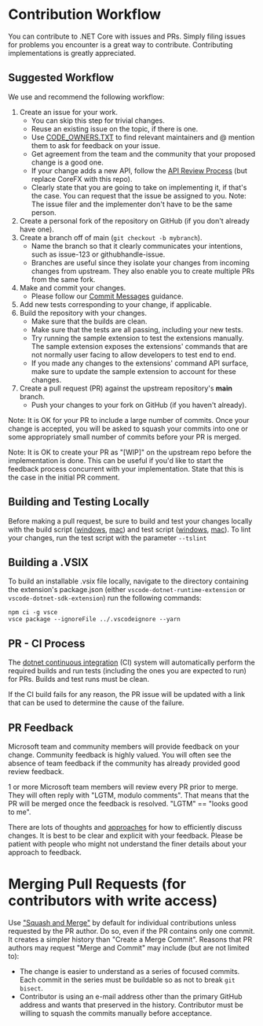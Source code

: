 Contribution Workflow
=====================

You can contribute to .NET Core with issues and PRs. Simply filing issues for problems you encounter is a great way to contribute. Contributing implementations is greatly appreciated.

## Suggested Workflow

We use and recommend the following workflow:

1. Create an issue for your work. 
    - You can skip this step for trivial changes.
    - Reuse an existing issue on the topic, if there is one.
    - Use [CODE_OWNERS.TXT](../CODE_OWNERS.txt) to find relevant maintainers and @ mention them to ask for feedback on your issue.
    - Get agreement from the team and the community that your proposed change is a good one.
    - If your change adds a new API, follow the [API Review Process](https://github.com/dotnet/corefx/blob/main/Documentation/project-docs/api-review-process.md) (but replace CoreFX with this repo). 
    - Clearly state that you are going to take on implementing it, if that's the case. You can request that the issue be assigned to you. Note: The issue filer and the implementer don't have to be the same person.
2. Create a personal fork of the repository on GitHub (if you don't already have one).
3. Create a branch off of main (`git checkout -b mybranch`). 
    - Name the branch so that it clearly communicates your intentions, such as issue-123 or githubhandle-issue. 
    - Branches are useful since they isolate your changes from incoming changes from upstream. They also enable you to create multiple PRs from the same fork.
4. Make and commit your changes.
    - Please follow our [Commit Messages](contributing.md#commit-messages) guidance.
5. Add new tests corresponding to your change, if applicable.
6. Build the repository with your changes.
    - Make sure that the builds are clean.
    - Make sure that the tests are all passing, including your new tests.
    - Try running the sample extension to test the extensions manually. The sample extension exposes the extensions' commands that are not normally user facing to allow developers to test end to end.
    - If you made any changes to the extensions' command API surface, make sure to update the sample extension to account for these changes.
7. Create a pull request (PR) against the upstream repository's **main** branch.
    - Push your changes to your fork on GitHub (if you haven't already).

Note: It is OK for your PR to include a large number of commits. Once your change is accepted, you will be asked to squash your commits into one or some appropriately small number of commits before your PR is merged.

Note: It is OK to create your PR as "[WIP]" on the upstream repo before the implementation is done. This can be useful if you'd like to start the feedback process concurrent with your implementation. State that this is the case in the initial PR comment.

## Building and Testing Locally

Before making a pull request, be sure to build and test your changes locally with the build script ([windows](https://github.com/dotnet/vscode-dotnet-runtime/blob/main/build.cmd), [mac](https://github.com/dotnet/vscode-dotnet-runtime/blob/main/build.sh)) and test script ([windows](https://github.com/dotnet/vscode-dotnet-runtime/blob/main/test.cmd), [mac](https://github.com/dotnet/vscode-dotnet-runtime/blob/main/test.sh)). To lint your changes, run the test script with the parameter `--tslint`

## Building a .VSIX

To build an installable .vsix file locally, navigate to the directory containing the extension's package.json (either `vscode-dotnet-runtime-extension` or `vscode-dotnet-sdk-extension`) run the following commands:

```
npm ci -g vsce
vsce package --ignoreFile ../.vscodeignore --yarn
```

## PR - CI Process

The [dotnet continuous integration](https://dev.azure.com/dnceng/public/) (CI) system will automatically perform the required builds and run tests (including the ones you are expected to run) for PRs. Builds and test runs must be clean.

If the CI build fails for any reason, the PR issue will be updated with a link that can be used to determine the cause of the failure.

## PR Feedback

Microsoft team and community members will provide feedback on your change. Community feedback is highly valued. You will often see the absence of team feedback if the community has already provided good review feedback. 

1 or more Microsoft team members will review every PR prior to merge. They will often reply with "LGTM, modulo comments". That means that the PR will be merged once the feedback is resolved. "LGTM" == "looks good to me".

There are lots of thoughts and [approaches](https://github.com/antlr/antlr4-cpp/blob/main/CONTRIBUTING.md#emoji) for how to efficiently discuss changes. It is best to be clear and explicit with your feedback. Please be patient with people who might not understand the finer details about your approach to feedback.

# Merging Pull Requests (for contributors with write access)

Use ["Squash and Merge"](https://github.com/blog/2141-squash-your-commits) by default for individual contributions unless requested by the PR author.
  Do so, even if the PR contains only one commit. It creates a simpler history than "Create a Merge Commit".
  Reasons that PR authors may request "Merge and Commit" may include (but are not limited to):

  - The change is easier to understand as a series of focused commits. Each commit in the series must be buildable so as not to break `git bisect`.
  - Contributor is using an e-mail address other than the primary GitHub address and wants that preserved in the history. Contributor must be willing to squash
    the commits manually before acceptance.


